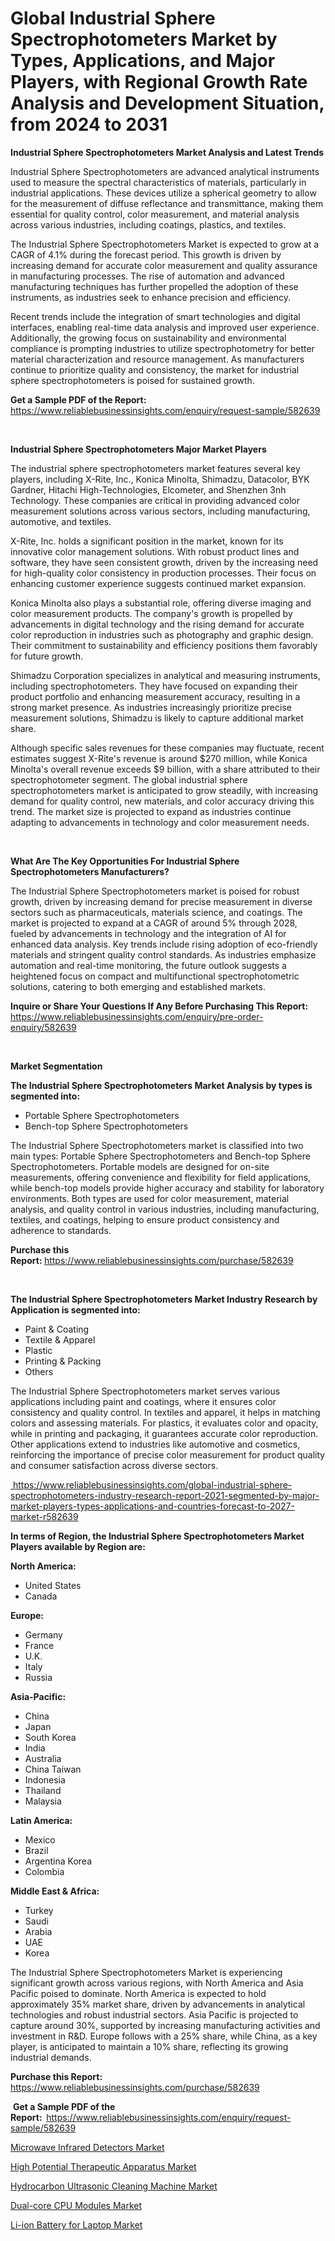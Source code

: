 <p><h1>Global Industrial Sphere Spectrophotometers Market by Types, Applications, and Major Players, with Regional Growth Rate Analysis and Development Situation, from 2024 to 2031</h1></p><p><strong>Industrial Sphere Spectrophotometers Market Analysis and Latest Trends</strong></p>
<p><p>Industrial Sphere Spectrophotometers are advanced analytical instruments used to measure the spectral characteristics of materials, particularly in industrial applications. These devices utilize a spherical geometry to allow for the measurement of diffuse reflectance and transmittance, making them essential for quality control, color measurement, and material analysis across various industries, including coatings, plastics, and textiles.</p><p>The Industrial Sphere Spectrophotometers Market is expected to grow at a CAGR of 4.1% during the forecast period. This growth is driven by increasing demand for accurate color measurement and quality assurance in manufacturing processes. The rise of automation and advanced manufacturing techniques has further propelled the adoption of these instruments, as industries seek to enhance precision and efficiency.</p><p>Recent trends include the integration of smart technologies and digital interfaces, enabling real-time data analysis and improved user experience. Additionally, the growing focus on sustainability and environmental compliance is prompting industries to utilize spectrophotometry for better material characterization and resource management. As manufacturers continue to prioritize quality and consistency, the market for industrial sphere spectrophotometers is poised for sustained growth.</p></p>
<p><strong>Get a Sample PDF of the Report:&nbsp;</strong> <a href="https://www.reliablebusinessinsights.com/enquiry/request-sample/582639?utm_campaign=39&utm_medium=2&utm_source=Github&utm_content=ia&utm_term=09122024&utm_id=industrial-sphere-spectrophotometers">https://www.reliablebusinessinsights.com/enquiry/request-sample/582639</a></p>
<p>&nbsp;</p>
<p><strong>Industrial Sphere Spectrophotometers Major Market Players</strong></p>
<p><p>The industrial sphere spectrophotometers market features several key players, including X-Rite, Inc., Konica Minolta, Shimadzu, Datacolor, BYK Gardner, Hitachi High-Technologies, Elcometer, and Shenzhen 3nh Technology. These companies are critical in providing advanced color measurement solutions across various sectors, including manufacturing, automotive, and textiles.</p><p>X-Rite, Inc. holds a significant position in the market, known for its innovative color management solutions. With robust product lines and software, they have seen consistent growth, driven by the increasing need for high-quality color consistency in production processes. Their focus on enhancing customer experience suggests continued market expansion.</p><p>Konica Minolta also plays a substantial role, offering diverse imaging and color measurement products. The company's growth is propelled by advancements in digital technology and the rising demand for accurate color reproduction in industries such as photography and graphic design. Their commitment to sustainability and efficiency positions them favorably for future growth.</p><p>Shimadzu Corporation specializes in analytical and measuring instruments, including spectrophotometers. They have focused on expanding their product portfolio and enhancing measurement accuracy, resulting in a strong market presence. As industries increasingly prioritize precise measurement solutions, Shimadzu is likely to capture additional market share.</p><p>Although specific sales revenues for these companies may fluctuate, recent estimates suggest X-Rite's revenue is around $270 million, while Konica Minolta's overall revenue exceeds $9 billion, with a share attributed to their spectrophotometer segment. The global industrial sphere spectrophotometers market is anticipated to grow steadily, with increasing demand for quality control, new materials, and color accuracy driving this trend. The market size is projected to expand as industries continue adapting to advancements in technology and color measurement needs.</p></p>
<p>&nbsp;</p>
<p><strong>What Are The Key Opportunities For Industrial Sphere Spectrophotometers Manufacturers?</strong></p>
<p><p>The Industrial Sphere Spectrophotometers market is poised for robust growth, driven by increasing demand for precise measurement in diverse sectors such as pharmaceuticals, materials science, and coatings. The market is projected to expand at a CAGR of around 5% through 2028, fueled by advancements in technology and the integration of AI for enhanced data analysis. Key trends include rising adoption of eco-friendly materials and stringent quality control standards. As industries emphasize automation and real-time monitoring, the future outlook suggests a heightened focus on compact and multifunctional spectrophotometric solutions, catering to both emerging and established markets.</p></p>
<p><strong>Inquire or Share Your Questions If Any Before Purchasing This Report:</strong> <a href="https://www.reliablebusinessinsights.com/enquiry/pre-order-enquiry/582639?utm_campaign=39&utm_medium=2&utm_source=Github&utm_content=ia&utm_term=09122024&utm_id=industrial-sphere-spectrophotometers">https://www.reliablebusinessinsights.com/enquiry/pre-order-enquiry/582639</a></p>
<p>&nbsp;</p>
<p><strong>Market Segmentation</strong></p>
<p><strong>The Industrial Sphere Spectrophotometers Market Analysis by types is segmented into:</strong></p>
<p><ul><li>Portable Sphere Spectrophotometers</li><li>Bench-top Sphere Spectrophotometers</li></ul></p>
<p><p>The Industrial Sphere Spectrophotometers market is classified into two main types: Portable Sphere Spectrophotometers and Bench-top Sphere Spectrophotometers. Portable models are designed for on-site measurements, offering convenience and flexibility for field applications, while bench-top models provide higher accuracy and stability for laboratory environments. Both types are used for color measurement, material analysis, and quality control in various industries, including manufacturing, textiles, and coatings, helping to ensure product consistency and adherence to standards.</p></p>
<p><strong>Purchase this Report:&nbsp;</strong><a href="https://www.reliablebusinessinsights.com/purchase/582639?utm_campaign=39&utm_medium=2&utm_source=Github&utm_content=ia&utm_term=09122024&utm_id=industrial-sphere-spectrophotometers">https://www.reliablebusinessinsights.com/purchase/582639</a></p>
<p>&nbsp;</p>
<p><strong>The Industrial Sphere Spectrophotometers Market Industry Research by Application is segmented into:</strong></p>
<p><ul><li>Paint & Coating</li><li>Textile & Apparel</li><li>Plastic</li><li>Printing & Packing</li><li>Others</li></ul></p>
<p><p>The Industrial Sphere Spectrophotometers market serves various applications including paint and coatings, where it ensures color consistency and quality control. In textiles and apparel, it helps in matching colors and assessing materials. For plastics, it evaluates color and opacity, while in printing and packaging, it guarantees accurate color reproduction. Other applications extend to industries like automotive and cosmetics, reinforcing the importance of precise color measurement for product quality and consumer satisfaction across diverse sectors.</p></p>
<p><a href="https://www.reliablebusinessinsights.com/global-industrial-sphere-spectrophotometers-industry-research-report-2021-segmented-by-major-market-players-types-applications-and-countries-forecast-to-2027-market-r582639?utm_campaign=39&utm_medium=2&utm_source=Github&utm_content=ia&utm_term=09122024&utm_id=industrial-sphere-spectrophotometers">&nbsp;https://www.reliablebusinessinsights.com/global-industrial-sphere-spectrophotometers-industry-research-report-2021-segmented-by-major-market-players-types-applications-and-countries-forecast-to-2027-market-r582639</a></p>
<p><strong>In terms of Region, the Industrial Sphere Spectrophotometers Market Players available by Region are:</strong></p>
<p>
    <p> <strong> North America: </strong>
        <ul>
            <li>United States</li>
            <li>Canada</li>
        </ul>
        </p> 
    <p> <strong> Europe: </strong>
        <ul>
            <li>Germany</li>
            <li>France</li>
            <li>U.K.</li>
            <li>Italy</li>
            <li>Russia</li>
        </ul>
        </p> 
    <p> <strong> Asia-Pacific: </strong>
        <ul>
            <li>China</li>
            <li>Japan</li>
            <li>South Korea</li>
            <li>India</li>
            <li>Australia</li>
            <li>China Taiwan</li>
            <li>Indonesia</li>
            <li>Thailand</li>
            <li>Malaysia</li>
        </ul>
        </p> 
    <p> <strong> Latin America: </strong>
        <ul>
            <li>Mexico</li>
            <li>Brazil</li>
            <li>Argentina Korea</li>
            <li>Colombia</li>
        </ul>
        </p> 
    <p> <strong> Middle East & Africa: </strong>
        <ul>
            <li>Turkey</li>
            <li>Saudi</li>
            <li>Arabia</li>
            <li>UAE</li>
            <li>Korea</li>
        </ul>
    </p>
    </p>
<p><p>The Industrial Sphere Spectrophotometers Market is experiencing significant growth across various regions, with North America and Asia Pacific poised to dominate. North America is expected to hold approximately 35% market share, driven by advancements in analytical technologies and robust industrial sectors. Asia Pacific is projected to capture around 30%, supported by increasing manufacturing activities and investment in R&D. Europe follows with a 25% share, while China, as a key player, is anticipated to maintain a 10% share, reflecting its growing industrial demands.</p></p>
<p><strong>Purchase this Report: </strong><a href="https://www.reliablebusinessinsights.com/purchase/582639?utm_campaign=39&utm_medium=2&utm_source=Github&utm_content=ia&utm_term=09122024&utm_id=industrial-sphere-spectrophotometers">https://www.reliablebusinessinsights.com/purchase/582639</a></p>
<p>&nbsp;<strong>Get a Sample PDF of the Report:&nbsp;&nbsp;</strong><a href="https://www.reliablebusinessinsights.com/enquiry/request-sample/582639?utm_campaign=39&utm_medium=2&utm_source=Github&utm_content=ia&utm_term=09122024&utm_id=industrial-sphere-spectrophotometers">https://www.reliablebusinessinsights.com/enquiry/request-sample/582639</a></p>
<p><strong></strong></p>
<p><p><a href="https://www.linkedin.com/pulse/detailed-microwave-infrared-detectors-market-report-2024-2031-c55if?utm_campaign=39&utm_medium=2&utm_source=Github&utm_content=ia&utm_term=09122024&utm_id=industrial-sphere-spectrophotometers">Microwave Infrared Detectors Market</a></p><p><a href="https://www.linkedin.com/pulse/high-potential-therapeutic-apparatus-market-expected-grow-impressive-g6smf?utm_campaign=39&utm_medium=2&utm_source=Github&utm_content=ia&utm_term=09122024&utm_id=industrial-sphere-spectrophotometers">High Potential Therapeutic Apparatus Market</a></p><p><a href="https://www.linkedin.com/pulse/why-hydrocarbon-ultrasonic-cleaning-machine-market-thriving-42-tfxwf?utm_campaign=39&utm_medium=2&utm_source=Github&utm_content=ia&utm_term=09122024&utm_id=industrial-sphere-spectrophotometers">Hydrocarbon Ultrasonic Cleaning Machine Market</a></p><p><a href="https://www.linkedin.com/pulse/t-insight-dial-ziosf?utm_campaign=39&utm_medium=2&utm_source=Github&utm_content=ia&utm_term=09122024&utm_id=industrial-sphere-spectrophotometers">Dual-core CPU Modules Market</a></p><p><a href="https://www.linkedin.com/pulse/li-ion-battery-laptop-market-insights-report-company-specific-ldfge?utm_campaign=39&utm_medium=2&utm_source=Github&utm_content=ia&utm_term=09122024&utm_id=industrial-sphere-spectrophotometers">Li-ion Battery for Laptop Market</a></p></p>